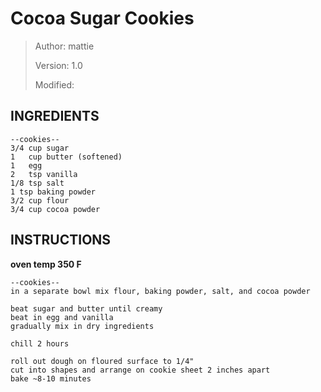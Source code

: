 # Cocoa Sugar Cookies
> Author: mattie 
>
> Version: 1.0
>
> Modified:


## INGREDIENTS
```
--cookies--
3/4 cup sugar
1   cup butter (softened)
1   egg
2   tsp vanilla
1/8 tsp salt
1 tsp baking powder
3/2 cup flour
3/4 cup cocoa powder
```


## INSTRUCTIONS

**oven temp 350 F**

```
--cookies--
in a separate bowl mix flour, baking powder, salt, and cocoa powder

beat sugar and butter until creamy
beat in egg and vanilla
gradually mix in dry ingredients

chill 2 hours

roll out dough on floured surface to 1/4"
cut into shapes and arrange on cookie sheet 2 inches apart
bake ~8-10 minutes
```
